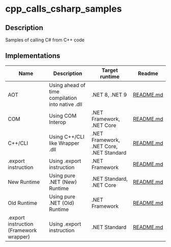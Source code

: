 # cpp_calls_csharp_samples

## Description

Samples of calling C# from C++ code

## Implementations

| Name                                    | Description                                      | Target runtime                           | Readme                                       |
|-----------------------------------------|--------------------------------------------------|------------------------------------------|----------------------------------------------|
| AOT                                     | Using ahead of time compilation into native .dll | .NET 8, .NET 9                           | [README.md](./src/aot)                       |
| COM                                     | Using COM Interop                                | .NET Framework, .NET Core                | [README.md](./src/com)                       |
| C++/CLI                                 | Using C++/CLI like Wrapper .dll                  | .NET Framework, .NET Core, .NET Standard | [README.md](./src/cpp_cli)                   |
| .export instruction                     | Using .export instruction                        | .NET Framework                           | [README.md](./src/framework_export)          |
| New Runtime                             | Using pure .NET (New) Runtime                    | .NET Standard, .NET Core                 | [README.md](./src/new_runtime)               |
| Old Runtime                             | Using pure .NET (Old) Runtime                    | .NET Framework                           | [README.md](./src/old_runtime)               |
| .export instruction (Framework wrapper) | Using .export instruction                        | .NET Standard                            | [README.md](./src/standard_framework_export) |
